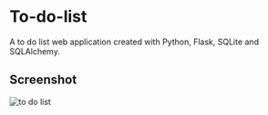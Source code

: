 # To-do-list
A to do list web application created with Python, Flask, SQLite and SQLAlchemy.


## Screenshot
![to do list](https://user-images.githubusercontent.com/29513236/200834637-b14cef18-f366-4e62-8150-8cf03174c194.png)
